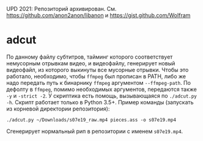 UPD 2021: Репозиторий архивирован. См. https://github.com/anon2anon/libanon и https://gist.github.com/WoIfram

# adcut
По данному файлу субтитров, тайминг которого соответствует немусорным отрывкам видео, и видеофайлу, генерирует новый видеофайл, из которого выкинуты все мусорные отрывки.
Чтобы это работало, необходимо, чтобы `ffmpeg` был прописан в PATH, либо же надо передать путь к бинарнику `ffmpeg` аргументом `--ffmpeg-path`.
По дефолту в `ffmpeg`, помимо необходимых аргументов, передаются также `-y` и `-strict -2`. У скриптика есть помощь, вызывающаяся по `./adcut.py -h`.
Скрипт работает только в Python 3.5+.
Пример команды (запускать из корневой директории репозитория):

```./adcut.py ~/Downloads/s07e19_raw.mp4 pieces.ass -o s07e19.mp4```

Сгенерирует нормальный рип в репозитории с именем `s07e19.mp4`.
